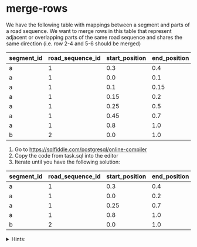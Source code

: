 # merge-rows

We have the following table with mappings between a segment and parts of a road sequence.
We want to merge rows in this table that represent adjacent or overlapping parts of the same road sequence and shares the same direction (i.e. row 2-4 and 5-6 should be merged)

| segment_id         | road_sequence_id   | start_position     | end_position       | direction          |
| ------------------ | ------------------ | ------------------ | ------------------ | ------------------ |
| a                  | 1                  | 0.3                | 0.4                | against            |
| a                  | 1                  | 0.0                | 0.1                | with               |
| a                  | 1                  | 0.1                | 0.15               | with               |
| a                  | 1                  | 0.15               | 0.2                | with               |
| a                  | 1                  | 0.25               | 0.5                | with               |
| a                  | 1                  | 0.45               | 0.7                | with               |
| a                  | 1                  | 0.8                | 1.0                | with               |
| b                  | 2                  | 0.0                | 1.0                | with               |


1. Go to https://sqlfiddle.com/postgresql/online-compiler
2. Copy the code from task.sql into the editor
3. Iterate until you have the following solution:

| segment_id         | road_sequence_id   | start_position     | end_position       | direction          |
| ------------------ | ------------------ | ------------------ | ------------------ | ------------------ |
| a                  | 1                  | 0.3                | 0.4                | against            |
| a                  | 1                  | 0.0                | 0.2                | with               |
| a                  | 1                  | 0.25               | 0.7                | with               |
| a                  | 1                  | 0.8                | 1.0                | with               |
| b                  | 2                  | 0.0                | 1.0                | with               |

<details>
  <summary>Hints:</summary>
https://www.postgresql.org/docs/current/functions-window.html <br>
https://www.postgresql.org/docs/current/functions-conditional.html <br>
https://www.postgresql.org/docs/current/queries-with.html
</details>

